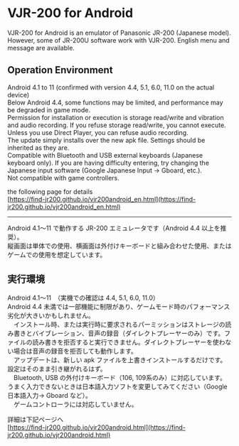 ﻿# VJR-200 for Android  

VJR-200 for Android is an emulator of Panasonic JR-200 (Japanese model). However, some of JR-200U software work with VJR-200. English menu and message are available.  

## Operation Environment  
 Android 4.1 to 11 (confirmed with version 4.4, 5.1, 6.0, 11.0 on the actual device)  
 Below Android 4.4, some functions may be limited, and performance may be degraded in game mode.  
 Permission for installation or execution is storage read/write and vibration and audio recording. If you refuse storage read/write, you cannot execute. Unless you use Direct Player, you can refuse audio recording.  
 The update simply installs over the new apk file. Settings should be inherited as they are.  
 Compatible with Bluetooth and USB external keyboards (Japanese keyboard only). If you are having difficulty entering, try changing the Japanese input software (Google Japanese Input -> Gboard, etc.).  
  Not compatible with game controllers.  

the following page for  details  
[https://find-jr200.github.io/vjr200android_en.html](https://find-jr200.github.io/vjr200android_en.html)  

-------------------------------------------------------------  

Android 4.1～11 で動作する JR-200 エミュレータです（Android 4.4 以上を推奨）。  
縦画面は単体での使用、横画面は外付けキーボードと組み合わせた使用、またはゲームでの使用を想定しています。  
## 実行環境  
Android 4.1～11　（実機での確認は 4.4, 5.1, 6.0, 11.0）  
Android 4.4 未満では一部機能に制限があり、ゲームモード時のパフォーマンス劣化が大きいかもしれません。  
　インストール時、または実行時に要求されるパーミッションはストレージの読み書きとバイブレーション、音声の録音（ダイレクトプレーヤーのみ）です。ファイルの読み書きを拒否すると実行できません。ダイレクトプレーヤーを使わない場合は音声の録音を拒否しても動作します。  
　アップデートは、新しい apk ファイルを上書きインストールするだけです。設定はそのまま引き継がれるはず。  
　Bluetooth, USB の外付けキーボード（106, 109系のみ）に対応しています。うまく入力できないときは日本語入力ソフトを変更してみてください（Google 日本語入力→ Gboard など）。  
 　ゲームコントローラには対応していません。   
  
詳細は下記ページへ  
[https://find-jr200.github.io/vjr200android.html](https://find-jr200.github.io/vjr200android.html)
